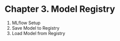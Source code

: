 # Chapter 3. Model Registry

1. MLflow Setup
2. Save Model to Registry
3. Load Model from Registry

